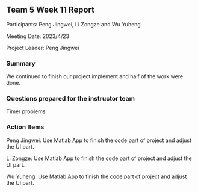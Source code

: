 ## Team 5 Week 11 Report

Participants: Peng Jingwei, Li Zongze and Wu Yuheng  

Meeting Date: 2023/4/23

Project Leader:  Peng Jingwei

### Summary

We continued to finish our project implement and half of the work were done.

### Questions prepared for the instructor team

Timer problems.

### Action Items

Peng Jingwei: Use Matlab App to finish the code part of project and adjust the UI part.

Li Zongze: Use Matlab App to finish the code part of project and adjust the UI part.

Wu Yuheng: Use Matlab App to finish the code part of project and adjust the UI part.